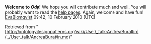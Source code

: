 __Welcome to _Odp_!__ We hope you will contribute much and well. 
You will probably want to read the [help pages](http://ontologydesignpatterns.org/wiki/Help:Contents "Help:Contents"). Again, welcome and have fun! [EvaBlomqvist](../User/EvaBlomqvist.md "User:EvaBlomqvist") 09:42, 10 February 2010 (UTC)





Retrieved from "[http://ontologydesignpatterns.org/wiki/User\_talk:AndreaBurattin](../User_talk/AndreaBurattin.md)"